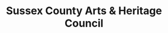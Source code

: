---
layout: repo
title: "Sussex County Arts & Heritage Council"
id: 12805
permalink: repos/12805/
---